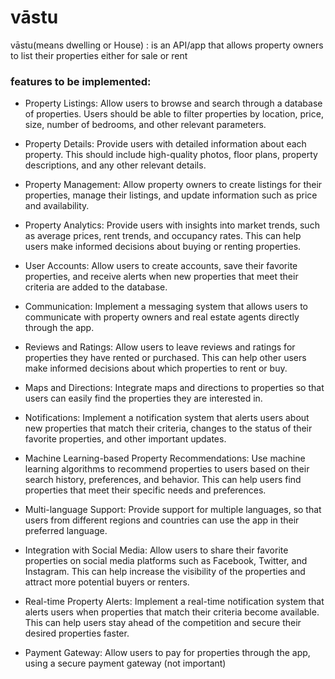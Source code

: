 # vāstu

vāstu(means dwelling or House) : is an API/app that allows property owners to list their properties either for sale or rent

### features to be implemented:

- Property Listings: Allow users to browse and search through a database of properties. Users should be able to filter properties by location, price, size, number of bedrooms, and other relevant parameters.

- Property Details: Provide users with detailed information about each property. This should include high-quality photos, floor plans, property descriptions, and any other relevant details.

- Property Management: Allow property owners to create listings for their properties, manage their listings, and update information such as price and availability.

- Property Analytics: Provide users with insights into market trends, such as average prices, rent trends, and occupancy rates. This can help users make informed decisions about buying or renting properties.

- User Accounts: Allow users to create accounts, save their favorite properties, and receive alerts when new properties that meet their criteria are added to the database.

- Communication: Implement a messaging system that allows users to communicate with property owners and real estate agents directly through the app.

- Reviews and Ratings: Allow users to leave reviews and ratings for properties they have rented or purchased. This can help other users make informed decisions about which properties to rent or buy.

- Maps and Directions: Integrate maps and directions to properties so that users can easily find the properties they are interested in.

- Notifications: Implement a notification system that alerts users about new properties that match their criteria, changes to the status of their favorite properties, and other important updates.

- Machine Learning-based Property Recommendations: Use machine learning algorithms to recommend properties to users based on their search history, preferences, and behavior. This can help users find properties that meet their specific needs and preferences.

- Multi-language Support: Provide support for multiple languages, so that users from different regions and countries can use the app in their preferred language.

- Integration with Social Media: Allow users to share their favorite properties on social media platforms such as Facebook, Twitter, and Instagram. This can help increase the visibility of the properties and attract more potential buyers or renters.

- Real-time Property Alerts: Implement a real-time notification system that alerts users when properties that match their criteria become available. This can help users stay ahead of the competition and secure their desired properties faster.

- Payment Gateway: Allow users to pay for properties through the app, using a secure payment gateway (not important)
